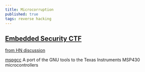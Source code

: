 ```yaml
---
title: Microcorruption
published: true
tags: reverse hacking
---
```

## [Embedded Security CTF](https://microcorruption.com/login)
[from HN discussion](https://news.ycombinator.com/item?id=11796620)

[mspgcc](http://mspgcc.sourceforge.net/manual/book1.html)
A port of the GNU tools to the Texas Instruments MSP430 microcontrollers
